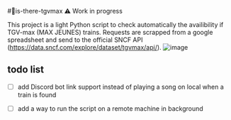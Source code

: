 #🚅is-there-tgvmax
:warning: Work in progress

This project is a light Python script to check automatically the availibility if TGV-max (MAX JEUNES) trains. 
Requests are scrapped from a google spreadsheet and send to the official SNCF API (https://data.sncf.com/explore/dataset/tgvmax/api/).
![image](https://user-images.githubusercontent.com/33651103/178549001-856d0233-3712-4404-adbe-51cf4b83ae9c.png)



## todo list
- [ ] add Discord bot link support instead of playing a song on local when a train is found
- [ ] add a way to run the script on a remote machine in background 


